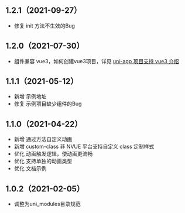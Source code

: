 ## 1.2.1（2021-09-27）
- 修复 init 方法不生效的Bug
## 1.2.0（2021-07-30）
- 组件兼容 vue3，如何创建vue3项目，详见 [uni-app 项目支持 vue3 介绍](https://ask.dcloud.net.cn/article/37834)
## 1.1.1（2021-05-12）
- 新增 示例地址
- 修复 示例项目缺少组件的Bug
## 1.1.0（2021-04-22）
- 新增 通过方法自定义动画
- 新增 custom-class 非 NVUE 平台支持自定义 class 定制样式
- 优化 动画触发逻辑，使动画更流畅
- 优化 支持单独的动画类型
- 优化 文档示例
## 1.0.2（2021-02-05）
- 调整为uni_modules目录规范
